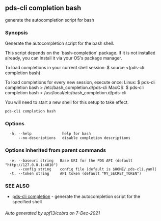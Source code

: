 ## pds-cli completion bash

generate the autocompletion script for bash

### Synopsis


Generate the autocompletion script for the bash shell.

This script depends on the 'bash-completion' package.
If it is not installed already, you can install it via your OS's package manager.

To load completions in your current shell session:
$ source <(pds-cli completion bash)

To load completions for every new session, execute once:
Linux:
  $ pds-cli completion bash > /etc/bash_completion.d/pds-cli
MacOS:
  $ pds-cli completion bash > /usr/local/etc/bash_completion.d/pds-cli

You will need to start a new shell for this setup to take effect.
  

```
pds-cli completion bash
```

### Options

```
  -h, --help              help for bash
      --no-descriptions   disable completion descriptions
```

### Options inherited from parent commands

```
  -e, --baseuri string   Base URI for the PDS API (default "http://127.0.0.1:4010")
      --config string    config file (default is $HOME/.pds-cli.yaml)
  -t, --token string     API token (default "MY_SECRET_TOKEN")
```

### SEE ALSO

* [pds-cli completion](pds-cli_completion.md)	 - generate the autocompletion script for the specified shell

###### Auto generated by spf13/cobra on 7-Dec-2021
